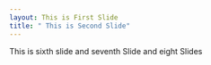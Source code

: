 ```yaml
---
layout: This is First Slide
title: " This is Second Slide"
---
```

This is sixth slide and seventh Slide and eight Slides
